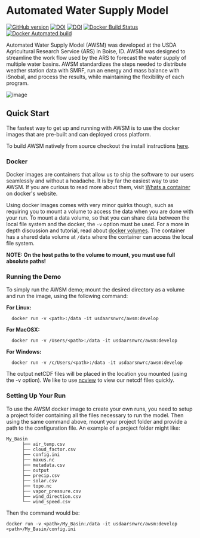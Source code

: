# Automated Water Supply Model

[![GitHub version](https://badge.fury.io/gh/USDA-ARS-NWRC%2Fawsm.svg)](https://badge.fury.io/gh/USDA-ARS-NWRC%2Fawsm)
[![DOI](https://zenodo.org/badge/DOI/10.5281/zenodo.898158.svg)](https://doi.org/10.5281/zenodo.898158)
[![DOI](https://readthedocs.org/projects/awsm/badge/)](https://awsm.readthedocs.io)
[![Docker Build Status](https://img.shields.io/docker/build/usdaarsnwrc/awsm.svg)](https://hub.docker.com/r/usdaarsnwrc/awsm/)
[![Docker Automated build](https://img.shields.io/docker/automated/usdaarsnwrc/awsm.svg)](https://hub.docker.com/r/usdaarsnwrc/awsm/)

Automated Water Supply Model (AWSM) was developed at the USDA Agricultural
Research Service (ARS) in Boise, ID. AWSM was designed to streamline the work
flow used by the ARS to forecast the water supply of multiple water basins.
AWSM standardizes the steps needed to distribute weather station data with SMRF,
run an energy and mass balance with iSnobal, and process the results, while
maintaining the flexibility of each program.

![image](https://raw.githubusercontent.com/USDA-ARS-NWRC/awsm/master/docs/_static/ModelSystemOverview_new.png)

## Quick Start

The fastest way to get up and running with AWSM is to use the docker images that
are pre-built and can deployed cross platform.

To build AWSM natively from source checkout the install instructions [here].

[here]: https://awsm.readthedocs.io/en/latest/installation.html

### Docker

Docker images are containers that allow us to ship the software to our users
seamlessly and without a headache. It is by far the easiest way to use AWSM. If
you are curious to read more about them, visit [Whats a container] on docker's
website.

[Whats a container]: https://www.docker.com/what-container

Using docker images comes with very minor quirks though, such as requiring you to
mount a volume to access the data when you are done with your run. To mount a
data volume, so that you can share data between the local file system and the
docker, the `-v` option must be used. For a more in depth discussion and
tutorial, read about [docker volumes]. The container has a shared data volume
at `/data` where the container can access the local file system.

[docker volumes]: https://docs.docker.com/storage/volumes/


**NOTE: On the host paths to the volume to mount, you must use full absolute paths!**

### Running the Demo

To simply run the AWSM demo; mount the desired directory as a volume and run
the image, using the following command:

**For Linux:**

```
  docker run -v <path>:/data -it usdaarsnwrc/awsm:develop
```

**For MacOSX:**

```
  docker run -v /Users/<path>:/data -it usdaarsnwrc/awsm:develop
```

**For Windows:**

```
  docker run -v /c/Users/<path>:/data -it usdaarsnwrc/awsm:develop

```

The output netCDF files will be placed in the location you mounted (using the
-v option). We like to use [ncview] to view our netcdf files quickly.

[ncview]: http://meteora.ucsd.edu/~pierce/ncview_home_page.html

### Setting Up Your Run

To use the AWSM docker image to create your own runs, you need to setup a
project folder containing all the files necessary to run the model. Then using
the same command above, mount your project folder and provide a path to the
configuration file. An example of a project folder might like:

```
My_Basin
      ├── air_temp.csv
      ├── cloud_factor.csv
      ├── config.ini
      ├── maxus.nc
      ├── metadata.csv
      ├── output
      ├── precip.csv
      ├── solar.csv
      ├── topo.nc
      ├── vapor_pressure.csv
      ├── wind_direction.csv
      └── wind_speed.csv
```

Then the command would be:
```
docker run -v <path>/My_Basin:/data -it usdaarsnwrc/awsm:develop <path>/My_Basin/config.ini
```
